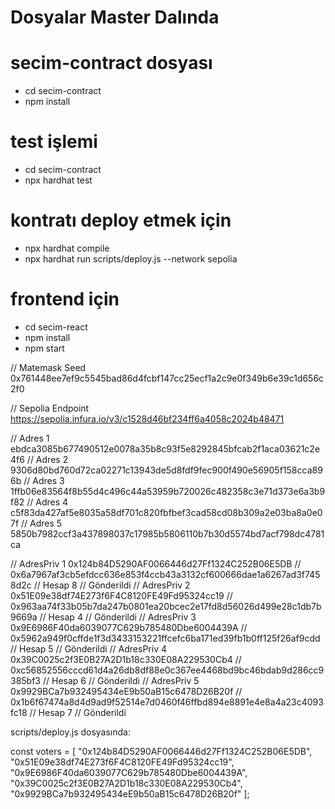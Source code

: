 # Dosyalar Master Dalında

# secim-contract dosyası
- cd secim-contract
- npm install 

# test işlemi
- cd secim-contract
- npx hardhat test



# kontratı deploy etmek için
- npx hardhat compile
- npx hardhat run scripts/deploy.js --network sepolia


# frontend için
- cd secim-react
- npm install
- npm start


// Matemask Seed 0x761448ee7ef9c5545bad86d4fcbf147cc25ecf1a2c9e0f349b6e39c1d656c2f0

// Sepolia Endpoint https://sepolia.infura.io/v3/c1528d46bf234ff6a4058c2024b48471

// Adres 1 ebdca3085b677490512e0078a35b8c93f5e8292845bfcab2f1aca03621c2e4f6
// Adres 2 9306d80bd760d72ca02271c13943de5d8fdf9fec900f490e56905f158cca896b
// Adres 3 1ffb06e83564f8b55d4c496c44a53959b720026c482358c3e71d373e6a3b9f82
// Adres 4 c5f83da427af5e8035a58df701c820fbfbef3cad58cd08b309a2e03ba8a0e07f
// Adres 5 5850b7982ccf3a437898037c17985b5806110b7b30d5574bd7acf798dc4781ca


// AdresPriv 1 0x124b84D5290AF0066446d27Ff1324C252B06E5DB // 0x6a7967af3cb5efdcc636e853f4ccb43a3132cf600666dae1a6267ad3f7458d2c // Hesap 8 // Gönderildi
// AdresPriv 2 0x51E09e38df74E273f6F4C8120FE49Fd95324cc19 // 0x963aa74f33b05b7da247b0801ea20bcec2e17fd8d56026d499e28c1db7b9669a // Hesap 4 // Gönderildi
// AdresPriv 3 0x9E6986F40da6039077C629b785480Dbe6004439A // 0x5962a949f0cffde1f3d3433153221ffcefc6ba171ed39fb1b0ff125f26af9cdd // Hesap 5 // Gönderildi
// AdresPriv 4 0x39C0025c2f3E0B27A2D1b18c330E08A229530Cb4 // 0xc56852556cccd61d4a26db8df88e0c367ee4468bd9bc46bdab9d286cc9385bf3 // Hesap 6 // Gönderildi
// AdresPriv 5 0x9929BCa7b932495434eE9b50aB15c6478D26B20f // 0x1b6f67474a8d4d9ad9f52514e7d0460f46ffbd894e8891e4e8a4a23c4093fc18 // Hesap 7 // Gönderildi


scripts/deploy.js dosyasında:

const voters = [
  "0x124b84D5290AF0066446d27Ff1324C252B06E5DB",
  "0x51E09e38df74E273f6F4C8120FE49Fd95324cc19",
  "0x9E6986F40da6039077C629b785480Dbe6004439A",
  "0x39C0025c2f3E0B27A2D1b18c330E08A229530Cb4",
  "0x9929BCa7b932495434eE9b50aB15c6478D26B20f"
];
